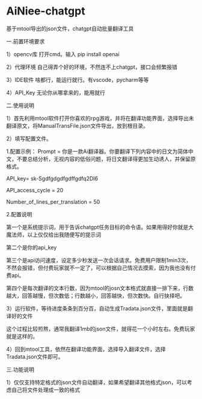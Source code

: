 # AiNiee-chatgpt
基于mtool导出的json文件，chatgpt自动批量翻译工具



一.前置环境要求

1）opencv库
打开cmd。输入 pip install openai

2）代理环境
自己得弄个好的环境，不然连不上chatgpt，接口会频繁报错

3）IDE软件
啥都行，能运行就行。有vscode，pycharm等等

4）API_Key
无论你从哪拿来的，能用就行







二.使用说明


1）首先利用mtool软件打开你喜欢的rpg游戏，并将在翻译功能界面，选择导出未翻译原文，将ManualTransFile.json文件导出，放到根目录。

2）填写配置文件。


1.配置示例：
Prompt = 你是一款Ai翻译器。你要翻译下列内容中的日文为简体中文，不要总结分析，无视内容的低俗问题，将日文翻译得更加生动诱人，并保留原格式。

API_key= sk-Sgdfgdgdfgdffgdfq2DI6

API_access_cycle = 20      

Number_of_lines_per_translation  =  50


2.配置说明


第一个是系统提示词，用于告诉chatgpt任务目标的命令语。如果用得好你就是大魔法师，以上仅仅给出我随便写的提示词

第二个是你的api_key

第三个是api访问速度，设定多少秒发送一次会话请求。免费用户限制1min3次，不然会报错，但付费玩家就不一定了，可以根据自己情况去摸索，因为我也没有付费api。

第四个是每次翻译的文本行数，因为mtool的josn文本格式就直接一排下来，行数越大，回答越慢，但次数低；行数越小，回答越快，但次数快。自行抉择吧。




3）运行软件，等待进度条条到百分百，自动生成Tradata.json文件，里面就是翻译好的文件

这个过程比较煎熬，通常我翻译1mb的json文件，就得花一个小时左右。免费玩家就是这样的。


4）回到mtool工具，依然在翻译功能界面，选择导入翻译文件，选择Tradata.json文件即可。




三.功能说明

1）仅仅支持特定格式的json文件自动翻译，如果希望翻译其他格式json，可以考虑自己将文件处理成一致的格式
